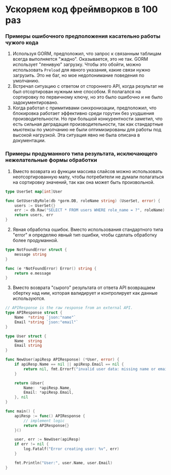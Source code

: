 # Ускоряем код фреймворков в 100 раз

### Примеры ошибочного предположения касательно работы чужого кода 

1. Используя GORM, предположил, что запрос к связанным таблицам всегда выполняется "жадно". Оказывается, это не так. GORM использует "ленивую" загрузку. Чтобы это обойти, можно использовать `Preload` для явного указания, какие связи нужно загрузить. Это не баг, но мое недопонимание поведения по умолчанию.
2. Встречал ситуацию с ответом от стороннего API, когда результат не был отсортирован нужным мне способом. Я полагался на сортировку по первичному ключу, но это было ошибочно и не было задокументировано. 
3. Когда работал с примитивами синхронизации, предположил, что блокировка работает эффективно среди горутин без ухудшения производительности. Но при большой конкурентности заметил, что есть сильная деградация производительности, так как стандартные мьютексы по умолчанию не были оптимизированы для работы под высокой нагрузкой. Эта ситуация явно не была описана в документации.

### Примеры продуманного типа результата, исключающего нежелательные формы обработки

1. Вместо возврата из функции массива слайсов можно использовать неотсортированную мапу, чтобы потребители не думали полагаться на сортировку значений, так как она может быть произвольной.

~~~go
type UserSet map[int]User

func GetUsersByRole(db *gorm.DB, roleName string) (UserSet, error) {
    users := UserSet{}
    err := db.Raw("SELECT * FROM users WHERE role_name = ?", roleName).Scan(&users).Error
    return users, err
}
~~~

2. Явная обработка ошибок. Вместо использования стандартного типа "error" я определяю явный тип ошибки, чтобы сделать обработку более продуманной.
~~~go
type NotFoundError struct {
    message string
}

func (e *NotFoundError) Error() string {
    return e.message
}
~~~

3. Вместо возврата "сырого" результата от ответа API возвращаем обертку над ним, которая валидирует и контролирует как данные используются.

~~~go
// APIResponse is the raw response from an external API.
type APIResponse struct {
    Name  *string `json:"name"`
    Email *string `json:"email"`
}

type User struct {
    Name  string
    Email string
}

func NewUser(apiResp APIResponse) (*User, error) {
    if apiResp.Name == nil || apiResp.Email == nil {
        return nil, fmt.Errorf("invalid user data: missing name or email")
    }

    return &User{
        Name:  *apiResp.Name,
        Email: *apiResp.Email,
    }, nil
}

func main() {
    apiResp := func() APIResponse {
        // implement logic
        return APIResponse{}
    }()

    user, err := NewUser(apiResp)
    if err != nil {
        log.Fatalf("Error creating user: %v", err)
    }

    fmt.Println("User:", user.Name, user.Email)
}
~~~